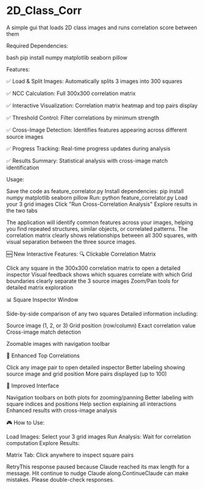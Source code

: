 # 2D_Class_Corr
A simple gui that loads 2D class images and runs correlation score between them


Required Dependencies:

bash pip install numpy matplotlib seaborn pillow

Features:

✅ Load & Split Images: Automatically splits 3 images into 300 squares

✅ NCC Calculation: Full 300x300 correlation matrix

✅ Interactive Visualization: Correlation matrix heatmap and top pairs display

✅ Threshold Control: Filter correlations by minimum strength

✅ Cross-Image Detection: Identifies features appearing across different source images

✅ Progress Tracking: Real-time progress updates during analysis

✅ Results Summary: Statistical analysis with cross-image match identification


Usage:

Save the code as feature_correlator.py
Install dependencies: pip install numpy matplotlib seaborn pillow
Run: python feature_correlator.py
Load your 3 grid images
Click "Run Cross-Correlation Analysis"
Explore results in the two tabs

The application will identify common features across your images, helping you find repeated structures, similar objects, or correlated patterns. The correlation matrix clearly shows relationships between all 300 squares, with visual separation between the three source images.

🆕 New Interactive Features:
🔍 Clickable Correlation Matrix

Click any square in the 300x300 correlation matrix to open a detailed inspector
Visual feedback shows which squares correlate with which
Grid boundaries clearly separate the 3 source images
Zoom/Pan tools for detailed matrix exploration

📊 Square Inspector Window

Side-by-side comparison of any two squares
Detailed information including:

Source image (1, 2, or 3)
Grid position (row/column)
Exact correlation value
Cross-image match detection


Zoomable images with navigation toolbar

🎯 Enhanced Top Correlations

Click any image pair to open detailed inspector
Better labeling showing source image and grid position
More pairs displayed (up to 100)

🔧 Improved Interface

Navigation toolbars on both plots for zooming/panning
Better labeling with square indices and positions
Help section explaining all interactions
Enhanced results with cross-image analysis

🎮 How to Use:

Load Images: Select your 3 grid images
Run Analysis: Wait for correlation computation
Explore Results:

Matrix Tab: Click anywhere to inspect square pairs


RetryThis response paused because Claude reached its max length for a message. Hit continue to nudge Claude along.ContinueClaude can make mistakes. Please double-check responses.

